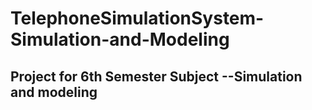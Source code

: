 # TelephoneSimulationSystem-Simulation-and-Modeling
## Project for 6th Semester Subject --Simulation and modeling
